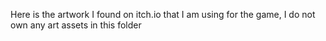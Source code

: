 Here is the artwork I found on itch.io that I am using for the game, I do not own any art assets in this folder
